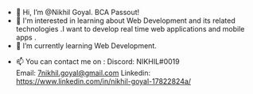 - 👋 Hi, I’m @Nikhil Goyal. BCA Passout!
- 👀 I'm interested in learning about Web Development and its related technologies .I want to develop real time web applications and mobile apps .
- 🌱 I’m currently learning Web Development.
<!--- - 💞️ I’m looking to collaborate on ...--->
- 📫 You can contact me on :
                      Discord: NIKHIL#0019    
                      Email: 7nikhil.goyal@gmail.com 
                      Linkedin: https://www.linkedin.com/in/nikhil-goyal-17822824a/
<!---
Nikhil-GGoyal/Nikhil-GGoyal is a ✨ special ✨ repository because its `README.md` (this file) appears on your GitHub profile.
You can click the Preview link to take a look at your changes.
--->
